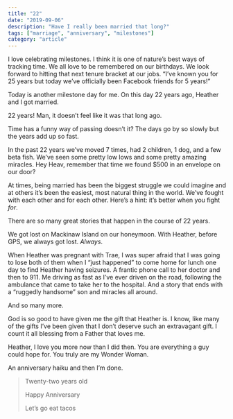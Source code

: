 ```yaml
---
title: "22"
date: "2019-09-06"
description: "Have I really been married that long?"
tags: ["marriage", "anniversary", "milestones"]
category: "article"
---
```


I love celebrating milestones. I think it is one of nature’s best ways of tracking time. We all love to be remembered on our birthdays. We look forward to hitting that next tenure bracket at our jobs. “I’ve known you for 25 years but today we’ve officially been Facebook friends for 5 years!”

Today is another milestone day for me. On this day 22 years ago, Heather and I got married.

22 years! Man, it doesn’t feel like it was that long ago.

Time has a funny way of passing doesn’t it? The days go by so slowly but the years add up so fast.

In the past 22 years we’ve moved 7 times, had 2 children, 1 dog, and a few beta fish. We’ve seen some pretty low lows and some pretty amazing miracles. Hey Heav, remember that time we found \$500 in an envelope on our door?

At times, being married has been the biggest struggle we could imagine and at others it’s been the easiest, most natural thing in the world. We’ve fought with each other and for each other. Here’s a hint: it’s better when you fight _for_.

There are so many great stories that happen in the course of 22 years.

We got lost on Mackinaw Island on our honeymoon. With Heather, before GPS, we always got lost. _Always_.

When Heather was pregnant with Trae, I was super afraid that I was going to lose both of them when I “just happened” to come home for lunch one day to find Heather having seizures. A frantic phone call to her doctor and then to 911. Me driving as fast as I’ve ever driven on the road, following the ambulance that came to take her to the hospital. And a story that ends with a “ruggedly handsome” son and miracles all around.

And so many more.

God is so good to have given me the gift that Heather is. I know, like many of the gifts I’ve been given that I don’t deserve such an extravagant gift. I count it all blessing from a Father that loves me.

Heather, I love you more now than I did then. You are everything a guy could hope for. You truly are my Wonder Woman.

An anniversary haiku and then I’m done.

> Twenty-two years old
>
> Happy Anniversary
>
> Let’s go eat tacos
